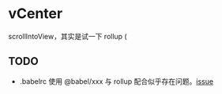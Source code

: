 # vCenter

scrollIntoView，其实是试一下 rollup (

## TODO

- .babelrc 使用 @babel/xxx 与 rollup 配合似乎存在问题。[issue](https://github.com/rollup/rollup-plugin-babel/issues/120)